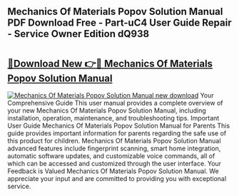 ## Mechanics Of Materials Popov Solution Manual PDF Download Free - Part-uC4 User Guide Repair - Service Owner Edition dQ938

# <h2><a href="http://bc71562.oget.top/?id=Mechanics+Of+Materials+Popov+Solution+Manual">🔗Download New 👉🔴 Mechanics Of Materials Popov Solution Manual</a></h2>

[![Mechanics Of Materials Popov Solution Manual new download](https://i.imgur.com/5g1atiW.png)](http://bc71562.oget.top/?id=Mechanics+Of+Materials+Popov+Solution+Manual)
Your Comprehensive Guide This user manual provides a complete overview of your new Mechanics Of Materials Popov Solution Manual, including installation, operation, maintenance, and troubleshooting tips. Important User Guide Mechanics Of Materials Popov Solution Manual for Parents This guide provides important information for parents regarding the safe use of this product for children. Mechanics Of Materials Popov Solution Manual advanced features include fingerprint scanning, smart home integration, automatic software updates, and customizable voice commands, all of which can be accessed and customized through the user interface. Your Feedback is Valued Mechanics Of Materials Popov Solution Manual. We appreciate your input and are committed to providing you with exceptional service.

